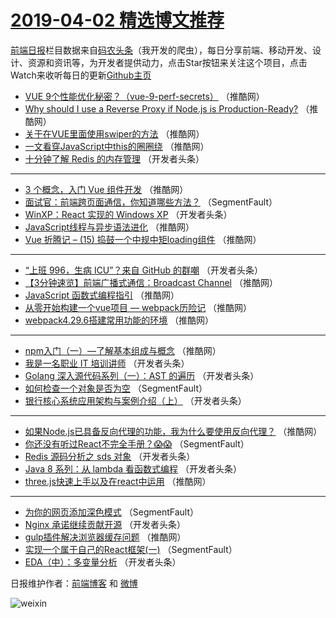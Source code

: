 # [2019-04-02 精选博文推荐](http://hao.caibaojian.com/date/2019/04/02)

[前端日报](http://caibaojian.com/c/news)栏目数据来自[码农头条](http://hao.caibaojian.com/)（我开发的爬虫），每日分享前端、移动开发、设计、资源和资讯等，为开发者提供动力，点击Star按钮来关注这个项目，点击Watch来收听每日的更新[Github主页](https://github.com/kujian/frontendDaily)
* [VUE 9个性能优化秘密？（vue-9-perf-secrets）](http://hao.caibaojian.com/105886.html) （推酷网）
* [Why should I use a Reverse Proxy if Node.js is Production-Ready?](http://hao.caibaojian.com/105890.html) （推酷网）
* [关于在VUE里面使用swiper的方法](http://hao.caibaojian.com/105884.html) （推酷网）
* [一文看穿JavaScript中this的圈圈绕](http://hao.caibaojian.com/105873.html) （推酷网）
* [十分钟了解 Redis 的内存管理](http://hao.caibaojian.com/105842.html) （开发者头条）

***
* [3 个概念，入门 Vue 组件开发](http://hao.caibaojian.com/105875.html) （推酷网）
* [面试官：前端跨页面通信，你知道哪些方法？](http://hao.caibaojian.com/105803.html) （SegmentFault）
* [WinXP：React 实现的 Windows XP](http://hao.caibaojian.com/105836.html) （开发者头条）
* [JavaScript线程与异步语法进化](http://hao.caibaojian.com/105882.html) （推酷网）
* [Vue 折腾记 &#8211; (15) 捣鼓一个中规中矩loading组件](http://hao.caibaojian.com/105870.html) （推酷网）

***
* [“上班 996，生病 ICU”？来自 GitHub 的群嘲](http://hao.caibaojian.com/105817.html) （开发者头条）
* [【3分钟速览】前端广播式通信：Broadcast Channel](http://hao.caibaojian.com/105871.html) （推酷网）
* [JavaScript 函数式编程指引](http://hao.caibaojian.com/105872.html) （推酷网）
* [从零开始构建一个vue项目 &#8212; webpack历险记](http://hao.caibaojian.com/105862.html) （推酷网）
* [webpack4.29.6搭建常用功能的环境](http://hao.caibaojian.com/105876.html) （推酷网）

***
* [npm入门（一）—了解基本组成与概念](http://hao.caibaojian.com/105878.html) （推酷网）
* [我是一名职业 IT 培训讲师](http://hao.caibaojian.com/105814.html) （开发者头条）
* [Golang 深入源代码系列（一）：AST 的遍历](http://hao.caibaojian.com/105847.html) （开发者头条）
* [如何检查一个对象是否为空](http://hao.caibaojian.com/105793.html) （SegmentFault）
* [银行核心系统应用架构与案例介绍（上）](http://hao.caibaojian.com/105826.html) （开发者头条）

***
* [如果Node.js已具备反向代理的功能，我为什么要使用反向代理？](http://hao.caibaojian.com/105868.html) （推酷网）
* [你还没有听过React不完全手册？😱😱](http://hao.caibaojian.com/105804.html) （SegmentFault）
* [Redis 源码分析之 sds 对象](http://hao.caibaojian.com/105837.html) （开发者头条）
* [Java 8 系列：从 lambda 看函数式编程](http://hao.caibaojian.com/105815.html) （开发者头条）
* [three.js快速上手以及在react中运用](http://hao.caibaojian.com/105858.html) （推酷网）

***
* [为你的网页添加深色模式](http://hao.caibaojian.com/105794.html) （SegmentFault）
* [Nginx 承诺继续贡献开源](http://hao.caibaojian.com/105827.html) （开发者头条）
* [gulp插件解决浏览器缓存问题](http://hao.caibaojian.com/105869.html) （推酷网）
* [实现一个属于自己的React框架(一)](http://hao.caibaojian.com/105805.html) （SegmentFault）
* [EDA（中）：多变量分析](http://hao.caibaojian.com/105838.html) （开发者头条）

日报维护作者：[前端博客](http://caibaojian.com/) 和 [微博](http://caibaojian.com/go/weibo)

![weixin](https://user-images.githubusercontent.com/3055447/38468989-651132ac-3b80-11e8-8e6b-15122322a9d7.png)